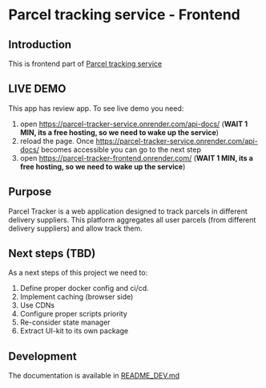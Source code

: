 # Parcel tracking service - Frontend

## Introduction

This is frontend part of [Parcel tracking service](https://github.com/DenisovAndrey/parcel-tracker-service)

## LIVE DEMO

This app has review app.
To see live demo you need:
1. open https://parcel-tracker-service.onrender.com/api-docs/ (**WAIT 1 MIN, its a free hosting, so we need to wake up the service**)
2. reload the page. Once https://parcel-tracker-service.onrender.com/api-docs/ becomes accessible you can go to the next step
3. open https://parcel-tracker-frontend.onrender.com/ (**WAIT 1 MIN, its a free hosting, so we need to wake up the service**)

## Purpose

Parcel Tracker is a web application designed to track parcels in different delivery suppliers. 
This platform aggregates all user parcels (from different delivery suppliers) and allow track them.

## Next steps (TBD)

As a next steps of this project we need to:

1. Define proper docker config and ci/cd.
2. Implement caching (browser side)
3. Use CDNs
4. Configure proper scripts priority
5. Re-consider state manager
6. Extract UI-kit to its own package

## Development

The documentation is available in [README_DEV.md](./README_DEV.md)

